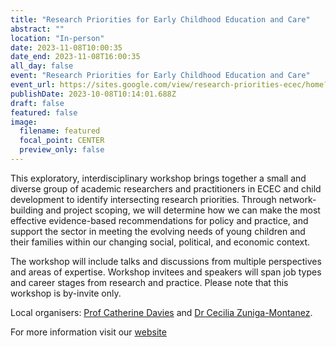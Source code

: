 ```yaml
---
title: "Research Priorities for Early Childhood Education and Care"
abstract: ""
location: "In-person"
date: 2023-11-08T10:00:35
date_end: 2023-11-08T16:00:35
all_day: false
event: "Research Priorities for Early Childhood Education and Care"
event_url: https://sites.google.com/view/research-priorities-ecec/home?pli=1
publishDate: 2023-10-08T10:14:01.688Z
draft: false
featured: false
image:
  filename: featured
  focal_point: CENTER
  preview_only: false
---
```

<!--StartFragment-->

This exploratory, interdisciplinary workshop brings together a small and diverse group of academic researchers and practitioners in ECEC and child development to identify intersecting research priorities. Through network-building and project scoping, we will determine how we can make the most effective evidence-based recommendations for policy and practice, and support the sector in meeting the evolving needs of young children and their families within our changing social, political, and economic context.

The workshop will include talks and discussions from multiple perspectives and areas of expertise. Workshop invitees and speakers will span job types and career stages from research and practice. Please note that this workshop is by-invite only. 

Local organisers: [Prof Catherine Davies](https://ahc.leeds.ac.uk/languages/staff/699/professor-catherine-davies) and [Dr Cecilia Zuniga-Montanez](https://ahc.leeds.ac.uk/languages/staff/3301/dr-cecilia-zuniga-montanez).

For more information visit our [website](https://sites.google.com/view/research-priorities-ecec/home)

<!--EndFragment-->

